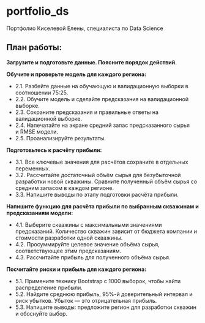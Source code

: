 # portfolio_ds
Портфолио Киселевой Елены, специалиста по Data Science
## План работы:

**Загрузите и подготовьте данные. Поясните порядок действий.**

**Обучите и проверьте модель для каждого региона:**
* 2.1. Разбейте данные на обучающую и валидационную выборки в соотношении 75:25.
* 2.2. Обучите модель и сделайте предсказания на валидационной выборке.
* 2.3. Сохраните предсказания и правильные ответы на валидационной выборке.
* 2.4. Напечатайте на экране средний запас предсказанного сырья и RMSE модели.
* 2.5. Проанализируйте результаты.

**Подготовьтесь к расчёту прибыли:**
* 3.1. Все ключевые значения для расчётов сохраните в отдельных переменных.
* 3.2. Рассчитайте достаточный объём сырья для безубыточной разработки новой скважины. Сравните полученный объём сырья со средним запасом в каждом регионе.
* 3.3. Напишите выводы по этапу подготовки расчёта прибыли. 



**Напишите функцию для расчёта прибыли по выбранным скважинам и предсказаниям модели:**
* 4.1. Выберите скважины с максимальными значениями предсказаний. Количество скважин зависит от бюджета компании и стоимости разработки одной скважины.
* 4.2. Просуммируйте целевое значение объёма сырья, соответствующее этим предсказаниям.
* 4.3. Рассчитайте прибыль для полученного объёма сырья.

**Посчитайте риски и прибыль для каждого региона:**
* 5.1. Примените технику Bootstrap с 1000 выборок, чтобы найти распределение прибыли.
* 5.2. Найдите среднюю прибыль, 95%-й доверительный интервал и риск убытков. Убыток — это отрицательная прибыль.
* 5.3. Напишите выводы: предложите регион для разработки скважин и обоснуйте выбор.